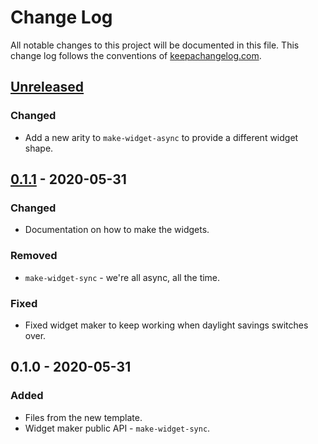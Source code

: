 # Change Log
All notable changes to this project will be documented in this file. This change log follows the conventions of [keepachangelog.com](http://keepachangelog.com/).

## [Unreleased]
### Changed
- Add a new arity to `make-widget-async` to provide a different widget shape.

## [0.1.1] - 2020-05-31
### Changed
- Documentation on how to make the widgets.

### Removed
- `make-widget-sync` - we're all async, all the time.

### Fixed
- Fixed widget maker to keep working when daylight savings switches over.

## 0.1.0 - 2020-05-31
### Added
- Files from the new template.
- Widget maker public API - `make-widget-sync`.

[Unreleased]: https://github.com/your-name/testapp/compare/0.1.1...HEAD
[0.1.1]: https://github.com/your-name/testapp/compare/0.1.0...0.1.1
